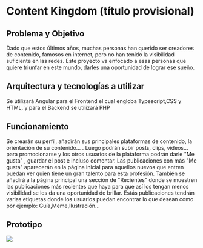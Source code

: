 # Content Kingdom (título provisional)
## Problema y Objetivo
Dado que estos últimos años, muchas personas han querido ser creadores de contenido, famosos en internet, pero no han tenido la visibilidad suficiente en las redes. Este proyecto va enfocado a esas personas que quiere triunfar en este mundo, darles una oportunidad de lograr ese sueño.

## Arquitectura y tecnologías a utilizar
Se útilizará Angular para el Frontend el cual engloba Typescript,CSS y HTML, y para el Backend se utilizará PHP

## Funcionamiento
Se crearán su perfil, añadirán sus principales plataformas de contenido, la orientación de su contenido... . Luego podrán subir posts, clips, videos... para promocionarse y los otros usuarios de la plataforma podrán darle "Me gusta" , guardar el post e incluso comentar. Las publicaciones con más "Me gusta" aparecerán en la página inicial para aquellos nuevos que entren puedan ver quien tiene un gran talento para esta profesión. También se añadirá a la página principal una sección de "Recientes" donde se muestren las publicaciones más recientes que haya para que así los tengan menos visibilidad se les da una oportunidad de brillar.
Estás publicaciones tendrán varias etiquetas donde los usuarios puedan encontrar lo que desean como por ejemplo: Guía,Meme,Ilustración... 

## Prototipo
![](https://i.imgur.com/bYeap1q.png)
